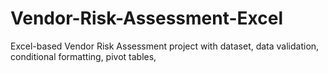# Vendor-Risk-Assessment-Excel
Excel-based Vendor Risk Assessment project with dataset, data validation, conditional formatting, pivot tables, 
